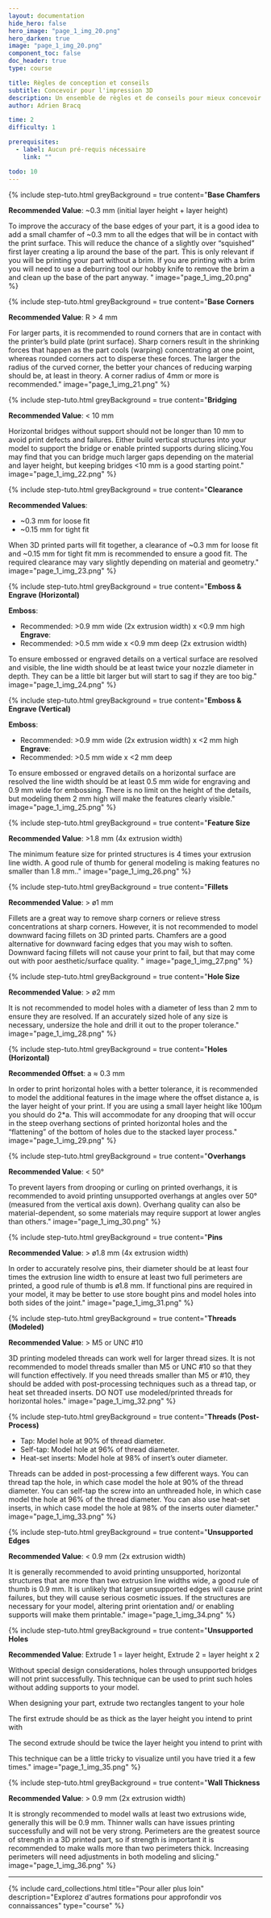 ```yaml
---
layout: documentation
hide_hero: false
hero_image: "page_1_img_20.png"
hero_darken: true
image: "page_1_img_20.png"
component_toc: false
doc_header: true
type: course

title: Règles de conception et conseils
subtitle: Concevoir pour l'impression 3D
description: Un ensemble de règles et de conseils pour mieux concevoir à destination de l'impression 3D
author: Adrien Bracq

time: 2
difficulty: 1

prerequisites:
  - label: Aucun pré-requis nécessaire
    link: ""

todo: 10
---
```



{% include step-tuto.html 
greyBackground = true 
content="**Base Chamfers**

**Recommended Value**: ~0.3 mm (initial layer height + layer height)

To improve the accuracy of the base edges of your part, it is a good idea to add a small chamfer of ~0.3 mm to all the edges that will be in contact with the print surface. This will reduce the chance of a slightly over “squished” first layer creating a lip around the base of the part. This is only relevant if you will be printing your part without a brim. If you are printing with a brim you will need to use a deburring tool our hobby knife to remove the brim a and clean up the base of the part anyway. "
image="page_1_img_20.png" %}

{% include step-tuto.html 
greyBackground = true 
content="**Base Corners**

**Recommended Value**: R > 4 mm

For larger parts, it is recommended to round corners that are in contact with the printer’s build plate (print surface). Sharp corners result in the shrinking forces that happen as the part cools (warping) concentrating at one point, whereas rounded corners act to disperse these forces. The larger the radius of the curved corner, the better your chances of reducing warping should be, at least in theory. A corner radius of 4mm or more is recommended."
image="page_1_img_21.png" %}

{% include step-tuto.html 
greyBackground = true 
content="**Bridging**

**Recommended Value**: < 10 mm

Horizontal bridges without support should not be longer than 10 mm to avoid print defects and failures. Either build vertical structures into your model to support the bridge or enable printed supports during slicing.You may find that you can bridge much larger gaps depending on the material and layer height, but keeping bridges <10 mm is a good starting point."
image="page_1_img_22.png" %}

{% include step-tuto.html 
greyBackground = true 
content="**Clearance**

**Recommended Values**: 
- ~0.3 mm for loose fit
- ~0.15 mm for tight fit

When 3D printed parts will fit together, a clearance of ~0.3 mm for loose fit and  ~0.15 mm for tight fit mm is recommended to ensure a good fit. The required clearance may vary slightly depending on material and geometry."
image="page_1_img_23.png" %}

{% include step-tuto.html 
greyBackground = true 
content="**Emboss & Engrave (Horizontal)**

**Emboss**:
- Recommended: >0.9 mm wide (2x extrusion width) x <0.9 mm high
**Engrave**:
- Recommended: >0.5 mm wide x <0.9 mm deep (2x extrusion width)

To ensure embossed or engraved details on a vertical surface are resolved and visible, the line width should be at least twice your nozzle diameter in depth. They can be a little bit larger but will start to sag if they are too big."
image="page_1_img_24.png" %}

{% include step-tuto.html 
greyBackground = true 
content="**Emboss & Engrave (Vertical)**

**Emboss**:
- Recommended: >0.9 mm wide (2x extrusion width) x <2 mm high
**Engrave**:
- Recommended: >0.5 mm wide x <2 mm deep

To ensure embossed or engraved details on a horizontal surface are resolved the line width should be at least 0.5 mm wide for engraving and 0.9 mm wide for embossing. There is no limit on the height of the details, but modeling them 2 mm high will make the features clearly visible."
image="page_1_img_25.png" %}

{% include step-tuto.html 
greyBackground = true 
content="**Feature Size**

**Recommended Value**: >1.8 mm (4x extrusion width)

The minimum feature size for printed structures is 4 times your extrusion line width. A good rule of thumb for general modeling is making features no smaller than 1.8 mm.."
image="page_1_img_26.png" %}

{% include step-tuto.html 
greyBackground = true 
content="**Fillets**

**Recommended Value**: > ø1 mm

Fillets are a great way to remove sharp corners or relieve stress concentrations at sharp corners. However, it is not recommended to model downward facing fillets on 3D printed parts. Chamfers are a good alternative for downward facing edges that you may wish to soften. Downward facing fillets will not cause your print to fail, but that may come out with poor aesthetic/surface quality. "
image="page_1_img_27.png" %}

{% include step-tuto.html 
greyBackground = true 
content="**Hole Size**

**Recommended Value**: > ø2 mm

It is not recommended to model holes with a diameter of less than 2 mm to ensure they are resolved. If an accurately sized hole of any size is necessary, undersize the hole and drill it out to the proper tolerance."
image="page_1_img_28.png" %}

{% include step-tuto.html 
greyBackground = true 
content="**Holes (Horizontal)**

**Recommended Offset**: a ≈ 0.3 mm

In order to print horizontal holes with a better tolerance, it is recommended to model the additional features in the image where the offset distance a, is the layer height of your print. If you are using a small layer height like 100μm you should do 2*a. This will accommodate for any drooping that will occur in the steep overhang sections of printed horizontal holes and the “flattening” of the bottom of holes due to the stacked layer process."
image="page_1_img_29.png" %}

{% include step-tuto.html 
greyBackground = true 
content="**Overhangs**

**Recommended Value**: < 50°

To prevent layers from drooping or curling on printed overhangs, it is recommended to avoid printing unsupported overhangs at angles over 50° (measured from the vertical axis down). Overhang quality can also be material-dependent, so some materials may require support at lower angles than others."
image="page_1_img_30.png" %}

{% include step-tuto.html 
greyBackground = true 
content="**Pins**

**Recommended Value**: > ø1.8 mm (4x extrusion width)

In order to accurately resolve pins, their diameter should be at least four times the extrusion line width to ensure at least two full perimeters are printed, a good rule of thumb is ø1.8 mm. If functional pins are required in your model, it may be better to use store bought pins and model holes into both sides of the joint."
image="page_1_img_31.png" %}

{% include step-tuto.html 
greyBackground = true 
content="**Threads (Modeled)**

**Recommended Value**: > M5 or UNC #10

3D printing modeled threads can work well for larger thread sizes. It is not recommended to model threads smaller than M5 or UNC #10 so that they will function effectively. If you need threads smaller than M5 or #10, they should be added with post-processing techniques such as a thread tap, or heat set threaded inserts. DO NOT use modeled/printed threads for horizontal holes."
image="page_1_img_32.png" %}

{% include step-tuto.html 
greyBackground = true 
content="**Threads (Post-Process)**

- Tap: Model hole at 90% of thread diameter.
- Self-tap: Model hole at 96% of thread diameter.
- Heat-set inserts: Model hole at 98% of insert’s outer diameter.

Threads can be added in post-processing a few different ways. You can thread tap the hole, in which case model the hole at 90% of the thread diameter. You can self-tap the screw into an unthreaded hole, in which case model the hole at 96% of the thread diameter. You can also use heat-set inserts, in which case model the hole at 98% of the inserts outer diameter."
image="page_1_img_33.png" %}

{% include step-tuto.html 
greyBackground = true 
content="**Unsupported Edges**

**Recommended Value**: < 0.9 mm (2x extrusion width)

It is generally recommended to avoid printing unsupported, horizontal structures that are more than two extrusion line widths wide, a good rule of thumb is 0.9 mm. It is unlikely that larger unsupported edges will cause print failures, but they will cause serious cosmetic issues. If the structures are necessary for your model, altering print orientation and/ or enabling supports will make them printable."
image="page_1_img_34.png" %}

{% include step-tuto.html 
greyBackground = true 
content="**Unsupported Holes**

**Recommended Value**: Extrude 1 = layer height, Extrude 2 = layer height x 2

Without special design considerations, holes through unsupported bridges will not print successfully. This technique can be used to print such holes without adding supports to your model.

When designing your part, extrude two rectangles tangent to your hole

The first extrude should be as thick as the layer height you intend to print with

The second extrude should be twice the layer height you intend to print with

This technique can be a little tricky to visualize until you have tried it a few times."
image="page_1_img_35.png" %}

{% include step-tuto.html 
greyBackground = true 
content="**Wall Thickness**

**Recommended Value**: > 0.9 mm (2x extrusion width)

It is strongly recommended to model walls at least two extrusions wide, generally this will be 0.9 mm. Thinner walls can have issues printing successfully and will not be very strong. Perimeters are the greatest source of strength in a 3D printed part, so if strength is important it is recommended to make walls more than two perimeters thick. Increasing perimeters will need adjustments in both modeling and slicing."
image="page_1_img_36.png" %}

---

{%
  include card_collections.html
  title="Pour aller plus loin"
  description="Explorez d'autres formations pour approfondir vos connaissances"
  type="course"
%}
